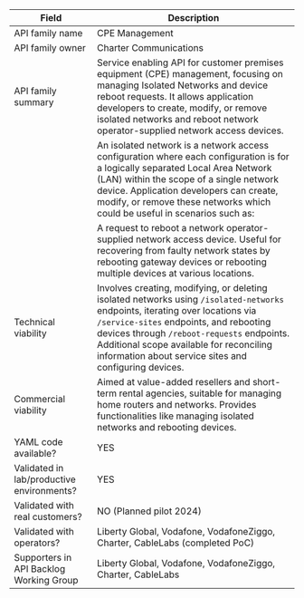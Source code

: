 | **Field** | Description |
| --- | --- |
| API family name | CPE Management |
| API family owner | Charter Communications |
| API family summary | Service enabling API for customer premises equipment (CPE) management, focusing on managing Isolated Networks and device reboot requests. It allows application developers to create, modify, or remove isolated networks and reboot network operator-supplied network access devices. |
|| An isolated network is a network access configuration where each configuration is for a logically separated Local Area Network (LAN) within the scope of a single network device. Application developers can create, modify, or remove these networks which could be useful in scenarios such as: |
|| A request to reboot a network operator-supplied network access device. Useful for recovering from faulty network states by rebooting gateway devices or rebooting multiple devices at various locations. |
| Technical viability | Involves creating, modifying, or deleting isolated networks using `/isolated-networks` endpoints, iterating over locations via `/service-sites` endpoints, and rebooting devices through `/reboot-requests` endpoints. Additional scope available for reconciling information about service sites and configuring devices. |
| Commercial viability | Aimed at value-added resellers and short-term rental agencies, suitable for managing home routers and networks. Provides functionalities like managing isolated networks and rebooting devices. |
| YAML code available? | YES <br> |
| Validated in lab/productive environments? | YES <br> |
| Validated with real customers? | NO (Planned pilot 2024) <br> |
| Validated with operators? | Liberty Global, Vodafone, VodafoneZiggo, Charter, CableLabs (completed PoC) </em> |
| Supporters in API Backlog Working Group | Liberty Global, Vodafone, VodafoneZiggo, Charter, CableLabs |
